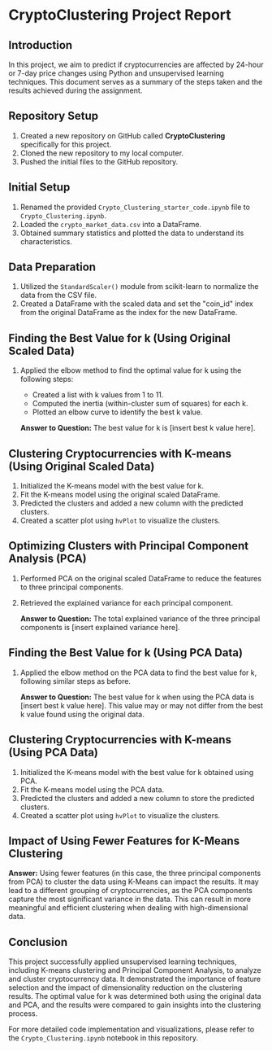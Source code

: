 # CryptoClustering Project Report

## Introduction

In this project, we aim to predict if cryptocurrencies are affected by 24-hour or 7-day price changes using Python and unsupervised learning techniques. This document serves as a summary of the steps taken and the results achieved during the assignment.

## Repository Setup

1. Created a new repository on GitHub called **CryptoClustering** specifically for this project.
2. Cloned the new repository to my local computer.
3. Pushed the initial files to the GitHub repository.

## Initial Setup

1. Renamed the provided `Crypto_Clustering_starter_code.ipynb` file to `Crypto_Clustering.ipynb`.
2. Loaded the `crypto_market_data.csv` into a DataFrame.
3. Obtained summary statistics and plotted the data to understand its characteristics.

## Data Preparation

1. Utilized the `StandardScaler()` module from scikit-learn to normalize the data from the CSV file.
2. Created a DataFrame with the scaled data and set the "coin_id" index from the original DataFrame as the index for the new DataFrame.

## Finding the Best Value for k (Using Original Scaled Data)

1. Applied the elbow method to find the optimal value for k using the following steps:
   - Created a list with k values from 1 to 11.
   - Computed the inertia (within-cluster sum of squares) for each k.
   - Plotted an elbow curve to identify the best k value.

   **Answer to Question:** The best value for k is [insert best k value here].

## Clustering Cryptocurrencies with K-means (Using Original Scaled Data)

1. Initialized the K-means model with the best value for k.
2. Fit the K-means model using the original scaled DataFrame.
3. Predicted the clusters and added a new column with the predicted clusters.
4. Created a scatter plot using `hvPlot` to visualize the clusters.

## Optimizing Clusters with Principal Component Analysis (PCA)

1. Performed PCA on the original scaled DataFrame to reduce the features to three principal components.
2. Retrieved the explained variance for each principal component.

   **Answer to Question:** The total explained variance of the three principal components is [insert explained variance here].

## Finding the Best Value for k (Using PCA Data)

1. Applied the elbow method on the PCA data to find the best value for k, following similar steps as before.
   
   **Answer to Question:** The best value for k when using the PCA data is [insert best k value here]. This value may or may not differ from the best k value found using the original data.

## Clustering Cryptocurrencies with K-means (Using PCA Data)

1. Initialized the K-means model with the best value for k obtained using PCA.
2. Fit the K-means model using the PCA data.
3. Predicted the clusters and added a new column to store the predicted clusters.
4. Created a scatter plot using `hvPlot` to visualize the clusters.

## Impact of Using Fewer Features for K-Means Clustering

**Answer:** Using fewer features (in this case, the three principal components from PCA) to cluster the data using K-Means can impact the results. It may lead to a different grouping of cryptocurrencies, as the PCA components capture the most significant variance in the data. This can result in more meaningful and efficient clustering when dealing with high-dimensional data.

## Conclusion

This project successfully applied unsupervised learning techniques, including K-means clustering and Principal Component Analysis, to analyze and cluster cryptocurrency data. It demonstrated the importance of feature selection and the impact of dimensionality reduction on the clustering results. The optimal value for k was determined both using the original data and PCA, and the results were compared to gain insights into the clustering process.

For more detailed code implementation and visualizations, please refer to the `Crypto_Clustering.ipynb` notebook in this repository.

